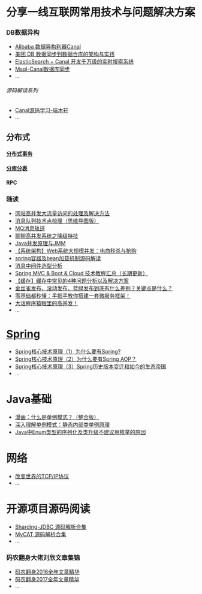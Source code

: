 # 分享一线互联网常用技术与问题解决方案


### DB数据异构
* [Alibaba 数据异构利器Canal](https://github.com/alibaba/canal)
* [美团 DB 数据同步到数据仓库的架构与实践](https://tech.meituan.com/binlog_dw.html)
* [ElasticSearch + Canal 开发千万级的实时搜索系统](https://mp.weixin.qq.com/s/ztVsWqAtO1kT9dFZLW3rZg)
* [Msql-Canal数据库同步](https://mp.weixin.qq.com/s/TwhzVdEIEIGx2Rir_5tG8w)
* ...
###### 源码解读系列
* [Canal源码学习-端木轩](notes/canal_源码解读.md)
* ...

## 分布式
#### [分布式事务](notes/DistributedTransaction.md)

#### [分库分表](notes/sharding.md)

#### RPC

### 随读
* [网站高并发大流量访问的处理及解决方法](http://mp.weixin.qq.com/s/OMyWg53xBF2_Lk0QYDOWpw)
* [消息队列技术点梳理（思维导图版）](https://mp.weixin.qq.com/s/8btqiyxPY1XhvN2UTqDUxw)
* [MQ消息轨迹](http://mp.weixin.qq.com/s/h3Q8tLUFjta0i14OXiExqQ)
* [聊聊高并发系统之降级特技](http://mp.weixin.qq.com/s/FcPzLkP7n8MVaOnZibGs1w)
* [Java并发原理与JMM](http://mp.weixin.qq.com/s/z057Va1JNNOjTTrnuE9pPg)
* [【系统架构】Web系统大规模并发：电商秒杀与抢购](http://mp.weixin.qq.com/s/zDbcV_vJeBOnAYxK0WEJQQ)
* [spring容器及bean加载机制源码解读](http://mp.weixin.qq.com/s/zRjokN97kBu__mcuEBC_Lg)
* [消息中间件选型分析](http://mp.weixin.qq.com/s/Zwd1USlOCkQvsG96eSwvpg)
* [Spring MVC & Boot & Cloud 技术教程汇总（长期更新）](https://mp.weixin.qq.com/s/qLnHqK6AKCoFHBlPdablxw)
* [【缓存】缓存中常见的4种问题分析以及解决方案](https://blog.csdn.net/zzh920625/article/details/78173099?from=timeline&isappinstalled=0#10006-weixin-1-52626-6b3bffd01fdde4900130bc5a2751b6d1)
* [金丝雀发布、滚动发布、蓝绿发布到底有什么差别？关键点是什么？](http://mp.weixin.qq.com/s/WdCM6cOmjdhAEa6PtviH9A)
* [零基础都秒懂：手把手教你搭建一套微服务框架！](http://mp.weixin.qq.com/s/lokfpgObn6bF7BahARfkfg)
* [大话程序猿眼里的高并发！](http://mp.weixin.qq.com/s/gf_h9IQz-oZ_wxis0yUEHg)
* ...

# [Spring](notes/Spring.md)
* [Spring核心技术原理（1）为什么要有Spring?](https://mp.weixin.qq.com/s/s77m4K272p6qm4VmEDdbCw)
* [Spring核心技术原理（2）为什么要有Spring AOP？](https://mp.weixin.qq.com/s/Jcpp-5dib242nuhizU3dmQ)
* [Spring核心技术原理（3）Spring历史版本变迁和如今的生态帝国](https://mp.weixin.qq.com/s/CoCZlFAKzCNVFqk3w3Pzpg)
* ...
# Java基础
* [漫画：什么是单例模式？（整合版）](http://note.youdao.com/noteshare?id=b45dfc81cca23a69893020a389fcc121&sub=020DE73E0EA1415EBD42884F97A7A40D)
* [深入理解单例模式：静态内部类单例原理](https://blog.csdn.net/mnb65482/article/details/80458571)
* [Java中Enum类型的序列化及类升级不建议用枚举的原因](https://blog.csdn.net/hupoling/article/details/74990456)
# 网络
* [改变世界的TCP/IP协议](https://mp.weixin.qq.com/s/qDHY7r068UTpJnYcJ1Favw)
* ...
# 开源项目源码阅读
* [Sharding-JDBC 源码解析合集](http://www.iocoder.cn/categories/Sharding-JDBC/?mp)
* [MyCAT 源码解析合集](http://www.iocoder.cn/categories/MyCAT/?mp)
* ...

### 码农翻身大佬刘欣文章集锦
* [码农翻身2016全年文章精华](https://mp.weixin.qq.com/s/EjVfk1iOuQUjLfPxt_DJ7Q)
* [码农翻身2017全年文章精华](https://mp.weixin.qq.com/s/cbaR--hlEN37fwTIRNhKaQ)
* ...